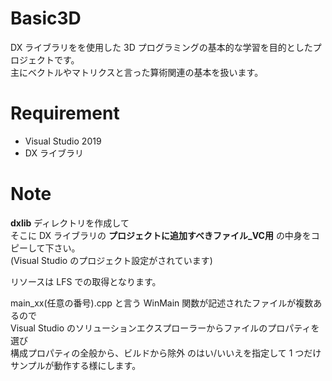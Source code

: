 # Basic3D

DX ライブラリをを使用した 3D プログラミングの基本的な学習を目的としたプロジェクトです。  
主にベクトルやマトリクスと言った算術関連の基本を扱います。  

# Requirement

* Visual Studio 2019  
* DX ライブラリ  

# Note

__dxlib__ ディレクトリを作成して  
そこに DX ライブラリの __プロジェクトに追加すべきファイル_VC用__ の中身をコピーして下さい。  
(Visual Studio のプロジェクト設定がされています)  

リソースは LFS での取得となります。  

main_xx(任意の番号).cpp と言う WinMain 関数が記述されたファイルが複数あるので  
Visual Studio のソリューションエクスプローラーからファイルのプロパティを選び  
構成プロパティの全般から、ビルドから除外 のはい/いいえを指定して 1 つだけサンプルが動作する様にします。  